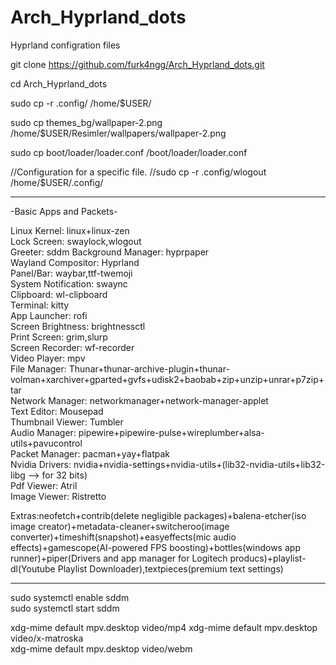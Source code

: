 # Arch_Hyprland_dots
Hyprland configration files

git clone https://github.com/furk4ngg/Arch_Hyprland_dots.git

cd Arch_Hyprland_dots

sudo cp -r .config/ /home/$USER/

sudo cp themes_bg/wallpaper-2.png /home/$USER/Resimler/wallpapers/wallpaper-2.png

sudo cp  boot/loader/loader.conf /boot/loader/loader.conf

//Configuration for a specific file. 
//sudo cp -r .config/wlogout /home/$USER/.config/

---

-Basic Apps and Packets-  

Linux Kernel: linux+linux-zen  
Lock Screen: swaylock,wlogout  
Greeter: sddm
Background Manager: hyprpaper  
Wayland Compositor: Hyprland  
Panel/Bar: waybar,ttf-twemoji  
System Notification: swaync  
Clipboard: wl-clipboard  
Terminal: kitty  
App Launcher: rofi  
Screen Brightness: brightnessctl  
Print Screen: grim,slurp  
Screen Recorder: wf-recorder  
Video Player: mpv  
File Manager: Thunar+thunar-archive-plugin+thunar-volman+xarchiver+gparted+gvfs+udisk2+baobab+zip+unzip+unrar+p7zip+tar  
Network Manager: networkmanager+network-manager-applet  
Text Editor: Mousepad  
Thumbnail Viewer: Tumbler  
Audio Manager: pipewire+pipewire-pulse+wireplumber+alsa-utils+pavucontrol  
Packet Manager: pacman+yay+flatpak  
Nvidia Drivers: nvidia+nvidia-settings+nvidia-utils+(lib32-nvidia-utils+lib32-libg --> for 32 bits)  
Pdf Viewer: Atril  
Image Viewer: Ristretto  

Extras:neofetch+contrib(delete negligible packages)+balena-etcher(iso image creator)+metadata-cleaner+switcheroo(image converter)+timeshift(snapshot)+easyeffects(mic audio effects)+gamescope(AI-powered FPS boosting)+bottles(windows app runner)+piper(Drivers and app manager for Logitech producs)+playlist-dl(Youtube Playlist Downloader),textpieces(premium text settings)

---

sudo systemctl enable sddm  
sudo systemctl start sddm  

xdg-mime default mpv.desktop video/mp4 
xdg-mime default mpv.desktop video/x-matroska  
xdg-mime default mpv.desktop video/webm  
